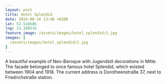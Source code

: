 ```yaml
---
layout: post
title: Hotel Splendid
date: 2019-08-16 13:40 +0200
lat: 52.518686
lng: 13.389516
feature_image: /assets/images/hotel_splendid/1.jpg
images: [
  /assets/images/hotel_splendid/1.jpg
]
---
```


A beautiful example of Neo-Baroque with Jugendstil decorations in Mitte. The facade belonged to once famous hotel Splendid, which existed between 1904 and 1918. The current address is Dorotheenstraße 37, next to Friedrichstraße station.
